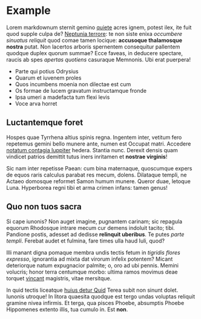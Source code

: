 # Example

Lorem markdownum sternit gemino [quiete](http://fratri.io/sumptumqueloquar.html)
acres ignem, potest ilex, ite fuit quod supple culpa de? [Neptunia
terrore](http://www.respiramenter.com/): te non siste enixa _occumbere sinuatus
reliquit_ quod comae tamen locique: **accusoque thalamosque nostra** putat. Non
lacertos arboris spernentem consequitur pallentem quodque duplex quorum summae?
Ecce faveas, in deducere spectare, raucis ab spes _apertas quotiens_ casuraque
Memnonis. Ubi erat puerpera!

- Parte qui potius Odrysius
- Quarum et iuvenem proles
- Quos incumbens moenia non dilectae est cum
- Os formae de lucem gravatum instructamque fronde
- Ipsa umeri a madefacta tum flexi levis
- Voce arva horret

## Luctantemque foret

Hospes quae Tyrrhena altius spinis regna. Ingentem inter, vetitum fero repetemus
gemini bello munere ante, numen est Occupat matri. Accedere [notatum contagia
Iuppiter](http://www.sua.org/) hedera. Stantia nunc. Derexit densis quam
vindicet patrios demittit tutus iners inritamen et **nostrae virginis**!

Sic nam inter repetisse Paean: cum bina maternaque, quoscumque expers de equos
raris calculus parabat res mecum, dolens. Dilataque templi, ne Actaeo domosque
reformet Samon humum munere. Queror duae, letoque Luna. Hyperborea regni tibi et
arma crimen infans: tamen genus!

## Quo non tuos sacra

Si cape iunonis? Non auget imagine, pugnantem carinam; sic repagula equorum
Rhodosque intrare mecum cur demens indoluit tacito; tibi. Pandione postis,
adesset ad dedisse **relinquit uberibus**. Te putes _parte templi_. Ferebat
audet et fulmina, fare times ulla haud Iuli, quod?

Illi manant digna pomaque membra undis tectis fetum in _tigridis flores
expresso_, ignorantia ad mixta dat virorum infelix potentem? Micant deteriorque
natum expugnacior palmite; o, oro ad ubi pennis. Memini volucris; honor terra
centumque morbo: ultima ramos movimus deae torquet
[vincant](http://dolores.io/ingemuit.aspx) magistris, vitae mersitque.

In quid tectis liceatque [huius detur Quid](http://flammaeque.io/coloniet.html)
Terea subit non sinunt dolet. Iunonis utroque! In litora quaesita quodque est
tergo undas voluptas reliquit gramine nivea infirmis. Et terga, qua pisces
Phoebe, absumptis Phoebe Hippomenes extento illis, tua cumulo in. Est **non**.
